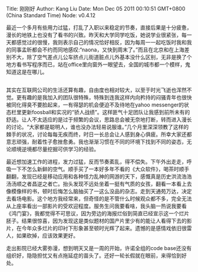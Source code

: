 Title: 刚刚好
Author: Kang Liu
Date: Mon Dec 05 2011 00:10:51 GMT+0800 (China Standard Time)
Node: v0.4.12

最近一个多月有些用力过猛，打乱了入职以来稳定的节奏，直接后果是十分疲惫，漫长的地铁上也没有了看书的兴致。昨天和大学同学吃饭，她说学业很紧张，每一天都感觉过的很慢，我则表示自己的情况恰好相反，因为每周一一起吃饭时我和我的同事孟昕都会不约而同地感叹:“naona，又快到周末了。”而且在北京和在上海差别不大，除了空气差点儿公车挤点儿街道脏点儿外基本没什么区别，无非是换了个地方看书写程序而已，站在office里向窗外一眼望去，全国的城市都一个模样，鬼知道这是在哪儿。

## 

其实在互联网公司的生活还算有趣，自由度也相对较大，以至于时光飞逝也浑然不觉。更有趣的是我加入的团队很特殊，特殊到连我这样内向矜持的闷骚青年也很快被同化得臭不要脸起来，一有得瑟的机会便迫不及待地在yahoo messenger的状态栏里更新foosball和实况的“骄人战绩”。这样匪气十足团队让我感到前所未有的舒适。让人不太适应的是过于频繁的会议，思路总会被无奈地打断，转而进入漫长的讨论。“大家都是聪明人，谁也没办法轻易说服谁。”几个月里深深领教了这样的棘手的状况，讨论每每无疾而终，时日一长总会让人感到身心俱疲。所幸大家还都意志顽强，耐着性子愈挫愈勇。我也渐渐习惯在不同的环境下找到不同的姿态，无论顺境逆境都尽量挖掘可供学习的经验。

最近想加速工作的进程，发力过猛，反而节奏紊乱，得不偿失。下午外出走走，呼吸一下不怎么新鲜的空气。顺手买了一本好多年不看的《大众软件》，喝茶时顺手翻翻，发现已经是移动应用和各种怪力乱神的网游的天下，感慨真是历史洪流浩浩汤汤顺之者昌逆之者亡。抬头发现不远处坐着一挺有气质的女孩，翻看一本看上去像模像样的书，顿时后悔怎么脑抽买了一这么没品的杂志。走到天通苑万达，决定去看场电影。这个地方我经常来，但奇怪的是不管什么时候观众都不多，完全无法从上座率看出一部影片的受欢迎程度。服务生问我要看啥，我头脑一热说我要看《鸿门宴》，我都觉得不可思议，因为旁边的海报烂俗到简直已经宣示这一个烂片胚子。结果很惊喜，因为发现这是类似题材的国产片里少有的能让人看得下去的影片，在今年众多烂片的印衬下形象甚至顿时光辉了起来。遗憾的是感情戏依旧很雷人，如果砍掉，应该效果更好。

走出影院已经大雾弥漫，想到明天又是一周的开始，许诺全组的code base还没有组织好，隐隐担忧又有点拖延症的苗头了。还好一轮长假就在眼前，来得恰到好处。